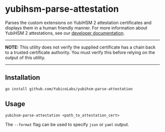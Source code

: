 # yubihsm-parse-attestation

Parses the custom extensions on YubiHSM 2 attestation certificates and displays them in a human friendly manner. For more information about YubiHSM 2 attestations, see our [developer documentation](https://developers.yubico.com/YubiHSM2/Concepts/Attestation.html).

---
**NOTE:** This utility does not verify the supplied certificate has a chain back to a trusted certificate authority. You must verify this before relying on the output of this utility.

---

## Installation

```
go install github.com/YubicoLabs/yubihsm-parse-attestation
```

## Usage

```
yubihsm-parse-attestation <path_to_attestation_cert>
```

The `--format` flag can be used to specify `json` or `yaml` output.
